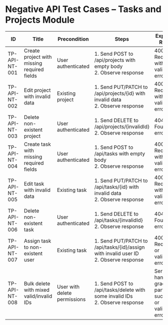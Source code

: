 # Negative API Test Cases – Tasks and Projects Module

| ID               | Title                                           | Precondition                        | Steps                                                         | Expected Result                           | Actual Result | Status |
|-------------------|-------------------------------------------------|-------------------------------------|---------------------------------------------------------------|-------------------------------------------|---------------|--------|
| TP-API-NT-001     | Create project with missing required fields     | User authenticated                  | 1. Send POST to /api/projects with empty body <br> 2. Observe response | 400 Bad Request with validation error |               |        |
| TP-API-NT-002     | Edit project with invalid data                  | Existing project                    | 1. Send PUT/PATCH to /api/projects/{id} with invalid data <br> 2. Observe response | 400 Bad Request with validation error |               |        |
| TP-API-NT-003     | Delete non-existent project                     | User authenticated                  | 1. Send DELETE to /api/projects/{invalidId} <br> 2. Observe response | 404 Not Found error |               |        |
| TP-API-NT-004     | Create task with missing required fields        | User authenticated                  | 1. Send POST to /api/tasks with empty body <br> 2. Observe response | 400 Bad Request with validation error |               |        |
| TP-API-NT-005     | Edit task with invalid data                     | Existing task                       | 1. Send PUT/PATCH to /api/tasks/{id} with invalid data <br> 2. Observe response | 400 Bad Request with validation error |               |        |
| TP-API-NT-006     | Delete non-existent task                        | User authenticated                  | 1. Send DELETE to /api/tasks/{invalidId} <br> 2. Observe response | 404 Not Found error |               |        |
| TP-API-NT-007     | Assign task to non-existent user                | Existing task                       | 1. Send PUT/PATCH to /api/tasks/{id}/assign with invalid user ID <br> 2. Observe response | 400 Bad Request or validation error |               |        |
| TP-API-NT-008     | Bulk delete with mixed valid/invalid IDs        | User with delete permissions        | 1. Send POST to /api/tasks/delete with some invalid IDs <br> 2. Observe response | Server handles gracefully: partial success or validation error |               |        |